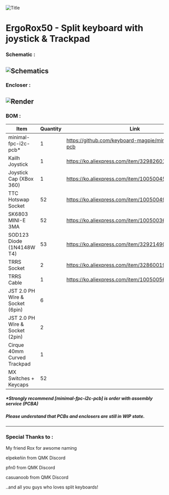 ![Title](https://github.com/ReGenBot03/Ergorox50/assets/91839809/d3fe6a51-28fc-4bee-ab07-905b38ee27ae)
# ErgoRox50 - Split keyboard with joystick & Trackpad




   
### Schematic :

![Schematics](https://github.com/ReGenBot03/Ergorox50/assets/91839809/fec0b9b0-1860-4a34-aec3-939f6f8d70a2)
-------------



   
### Encloser :

![Render](https://github.com/ReGenBot03/Ergorox50/assets/91839809/fbb05d9c-7d97-4978-98da-124391cb2b66)
-------------



   
### BOM :

|Item|Quantity|Link|
|-----------------------------------|-----------|-------------------------------------------------------------|
|minimal-fpc-i2c-pcb*|1|https://github.com/keyboard-magpie/minimal-fpc-i2c-pcb|
|Kailh Joystick|1|https://ko.aliexpress.com/item/32982601039.html|
|Joystick Cap (XBox 360)|1|https://ko.aliexpress.com/item/1005004579062558.html|
|TTC Hotswap Socket|52|https://ko.aliexpress.com/item/1005004922507959.html|
|SK6803 MINI-E 3MA|52|https://ko.aliexpress.com/item/1005003636565847.html|
|SOD123 Diode (1N4148W T4)|53|https://ko.aliexpress.com/item/32921490945.html|
|TRRS Socket|2|https://ko.aliexpress.com/item/32860019036.html|
|TRRS Cable|1|https://ko.aliexpress.com/item/1005005658312762.html|
|JST 2.0 PH Wire & Socket (6pin)|6||
|JST 2.0 PH Wire & Socket (2pin)|2||
|Cirque 40mm Curved Trackpad|1||
|MX Switches + Keycaps|52||

##### *Strongly recommend [minimal-fpc-i2c-pcb] is order with assembly service (PCBA) 


##### Please understand that PCBs and enclosers are still in WIP state.
-------------


   
### Special Thanks to :

My friend Rox for awsome naming

elpekeñin from QMK Discord

pfn0 from QMK Discord

casuanoob from QMK Discord

..and all you guys who loves split keyboards!
